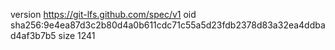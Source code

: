 version https://git-lfs.github.com/spec/v1
oid sha256:9e4ea87d3c2b80d4a0b611cdc71c55a5d23fdb2378d83a32ea4ddbad4af3b7b5
size 1241

